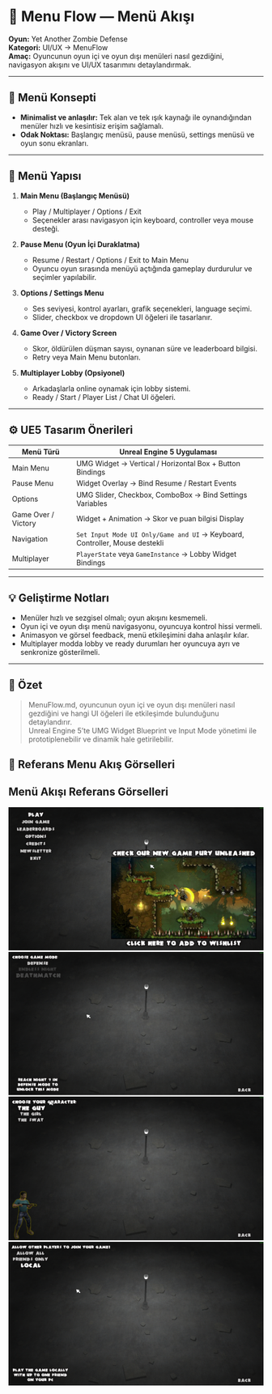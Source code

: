 # 📂 Menu Flow — Menü Akışı

**Oyun:** Yet Another Zombie Defense  
**Kategori:** UI/UX → MenuFlow  
**Amaç:** Oyuncunun oyun içi ve oyun dışı menüleri nasıl gezdiğini, navigasyon akışını ve UI/UX tasarımını detaylandırmak.

---

## 🌌 Menü Konsepti

- **Minimalist ve anlaşılır:** Tek alan ve tek ışık kaynağı ile oynandığından menüler hızlı ve kesintisiz erişim sağlamalı.  
- **Odak Noktası:** Başlangıç menüsü, pause menüsü, settings menüsü ve oyun sonu ekranları.

---

## 🔄 Menü Yapısı

1. **Main Menu (Başlangıç Menüsü)**  
   - Play / Multiplayer / Options / Exit  
   - Seçenekler arası navigasyon için keyboard, controller veya mouse desteği.  

2. **Pause Menu (Oyun İçi Duraklatma)**  
   - Resume / Restart / Options / Exit to Main Menu  
   - Oyuncu oyun sırasında menüyü açtığında gameplay durdurulur ve seçimler yapılabilir.  

3. **Options / Settings Menu**  
   - Ses seviyesi, kontrol ayarları, grafik seçenekleri, language seçimi.  
   - Slider, checkbox ve dropdown UI öğeleri ile tasarlanır.  

4. **Game Over / Victory Screen**  
   - Skor, öldürülen düşman sayısı, oynanan süre ve leaderboard bilgisi.  
   - Retry veya Main Menu butonları.  

5. **Multiplayer Lobby (Opsiyonel)**  
   - Arkadaşlarla online oynamak için lobby sistemi.  
   - Ready / Start / Player List / Chat UI öğeleri.

---

## ⚙️ UE5 Tasarım Önerileri

| Menü Türü | Unreal Engine 5 Uygulaması |
|-----------|---------------------------|
| Main Menu | UMG Widget → Vertical / Horizontal Box + Button Bindings |
| Pause Menu | Widget Overlay → Bind Resume / Restart Events |
| Options | UMG Slider, Checkbox, ComboBox → Bind Settings Variables |
| Game Over / Victory | Widget + Animation → Skor ve puan bilgisi Display |
| Navigation | `Set Input Mode UI Only/Game and UI` → Keyboard, Controller, Mouse destekli |
| Multiplayer | `PlayerState` veya `GameInstance` → Lobby Widget Bindings |

---

## 💡 Geliştirme Notları

- Menüler hızlı ve sezgisel olmalı; oyun akışını kesmemeli.  
- Oyun içi ve oyun dışı menü navigasyonu, oyuncuya kontrol hissi vermeli.  
- Animasyon ve görsel feedback, menü etkileşimini daha anlaşılır kılar.  
- Multiplayer modda lobby ve ready durumları her oyuncuya ayrı ve senkronize gösterilmeli.

---

## 📌 Özet

> MenuFlow.md, oyuncunun oyun içi ve oyun dışı menüleri nasıl gezdiğini ve hangi UI öğeleri ile etkileşimde bulunduğunu detaylandırır.  
> Unreal Engine 5’te UMG Widget Blueprint ve Input Mode yönetimi ile prototiplenebilir ve dinamik hale getirilebilir.

## 📌 Referans Menu Akış Görselleri

## Menü Akışı Referans Görselleri

![Ana Menü](Images/MainMenu.png)
![Ana Menü → Oyna](Images/MainMenu-Play.png)
![Ana Menü → Oyna → Defense](Images/MainMenu-Play-Defense.png)
![Ana Menü → Oyna → Defense → Guy](Images/MainMenu-Play-Defense-Guy.png)

